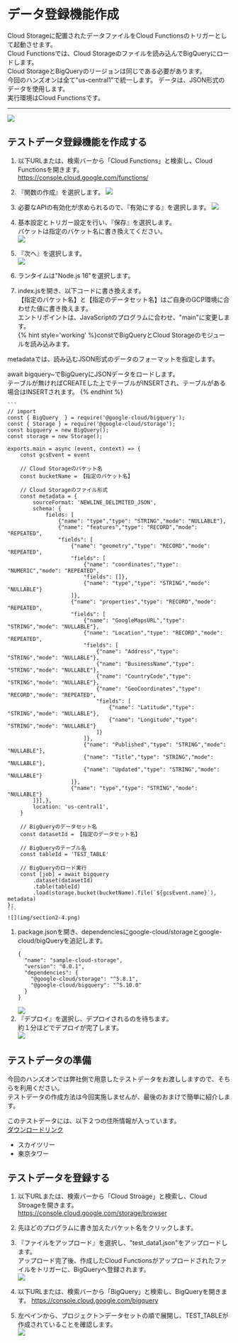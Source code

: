 # データ登録機能作成  
Cloud Storageに配置されたデータファイルをCloud Functionsのトリガーとして起動させます。  
Cloud Functionsでは、Cloud Storageのファイルを読み込んでBigQueryにロードします。  
Cloud StorageとBigQueryのリージョンは同じである必要があります。  
今回のハンズオンは全て"us-central1"で統一します。
データは、JSON形式のデータを使用します。  
実行環境はCloud Functionsです。  

----
  
![](img/mirameetvol30.drawio_1.png) 
  
## テストデータ登録機能を作成する
1. 以下URLまたは、検索バーから「Cloud Functions」と検索し、Cloud Functionsを開きます。  
https://console.cloud.google.com/functions/  

2. 『関数の作成』を選択します。
![](img/section2-1.png)   

3. 必要なAPIの有効化が求められるので、『有効にする』を選択します。
![](img/section2-2.png)   

1. 基本設定とトリガー設定を行い、『保存』を選択します。  
バケットは指定のバケット名に書き換えてください。  
    ![](img/section2-3_1.png)   

5. 『次へ』を選択します。   
    ![](img/section2-3.png)   

6. ランタイムは"Node.js 16"を選択します。  

7. index.jsを開き、以下コードに書き換えます。  
【指定のバケット名】と【指定のデータセット名】はご自身のGCP環境に合わせた値に書き換えます。  
エントリポイントは、JavaScriptのプログラムに合わせ、"main"に変更します。  
{% hint style='working' %}constでBigQueryとCloud Storageのモジュールを読み込みます。  

metadataでは、読み込むJSON形式のデータのフォーマットを指定します。  

await bigquery~でBigQueryにJSONデータをロードします。  
テーブルが無ければCREATEした上でテーブルがINSERTされ、テーブルがある場合はINSERTされます。  {% endhint %}

    ```
    // import
    const { BigQuery  } = require('@google-cloud/bigquery');
    const { Storage } = require('@google-cloud/storage');
    const bigquery = new BigQuery();
    const storage = new Storage();
      
    exports.main = async (event, context) => {
        const gcsEvent = event
  
        // Cloud Storageのバケット名
        const bucketName = 【指定のバケット名】

        // Cloud Storageのファイル形式
        const metadata = {
            sourceFormat: 'NEWLINE_DELIMITED_JSON',
            schema: {
                fields: [
                    {"name": "type","type": "STRING","mode": "NULLABLE"},
                    {"name": "features","type": "RECORD","mode": "REPEATED",
                    "fields": [
                        {"name": "geometry","type": "RECORD","mode": "REPEATED",
                        "fields": [
                            {"name": "coordinates","type": "NUMERIC","mode": "REPEATED",
                            "fields": []},
                            {"name": "type","type": "STRING","mode": "NULLABLE"}
                        ]},
                        {"name": "properties","type": "RECORD","mode": "REPEATED",
                        "fields": [
                            {"name": "GoogleMapsURL","type": "STRING","mode": "NULLABLE"},
                            {"name": "Location","type": "RECORD","mode": "REPEATED",
                            "fields": [
                                {"name": "Address","type": "STRING","mode": "NULLABLE"},
                                {"name": "BusinessName","type": "STRING","mode": "NULLABLE"},
                                {"name": "CountryCode","type": "STRING","mode": "NULLABLE"},
                                {"name": "GeoCoordinates","type": "RECORD","mode": "REPEATED",
                                "fields": [
                                    {"name": "Latitude","type": "STRING","mode": "NULLABLE"},
                                    {"name": "Longitude","type": "STRING","mode": "NULLABLE"}
                                ]}
                            ]},
                            {"name": "Published","type": "STRING","mode": "NULLABLE"},
                            {"name": "Title","type": "STRING","mode": "NULLABLE"},
                            {"name": "Updated","type": "STRING","mode": "NULLABLE"}
                        ]},
                        {"name": "type","type": "STRING","mode": "NULLABLE"}  
            ]}],},
            location: 'us-central1',
        }
          
        // BigQueryのデータセット名
        const datasetId = 【指定のデータセット名】
          
        // BigQueryのテーブル名
        const tableId = 'TEST_TABLE'
          
        // BigQueryのロード実行
        const [job] = await bigquery
            .dataset(datasetId)
            .table(tableId)
            .load(storage.bucket(bucketName).file(`${gcsEvent.name}`), metadata)
    };
    ```
    ![](img/section2-4.png)   

1. package.jsonを開き、dependenciesにgoogle-cloud/storageとgoogle-cloud/bigQueryを追記します。  
    ```
    {
      "name": "sample-cloud-storage",
      "version": "0.0.1",
      "dependencies": {
        "@google-cloud/storage": "^5.8.1",
        "@google-cloud/bigquery": "^5.10.0"
      }
    }
    ```
    ![](img/section2-5.png)   
2.  『デプロイ』を選択し、デプロイされるのを待ちます。  
約１分ほどでデプロイが完了します。  
    ![](img/section2-6.png)  

## テストデータの準備  
今回のハンズオンでは弊社側で用意したテストデータをお渡ししますので、そちらを利用ください。  
テストデータの作成方法は今回実施しませんが、最後のおまけで簡単に紹介します。  

このテストデータには、以下２つの住所情報が入っています。  
  [ダウンロードリンク](https://drive.google.com/file/d/1LA-Uh3oEF1iGj_ClTeIVZ7_F9V5iyKuJ/view?usp=sharing)  

- スカイツリー
- 東京タワー


## テストデータを登録する
1. 以下URLまたは、検索バーから「Cloud Stroage」と検索し、Cloud Stroageを開きます。    
https://console.cloud.google.com/storage/browser  

1. 先ほどのプログラムに書き加えたバケット名をクリックします。

2. 『ファイルをアップロード』を選択し、"test_data1.json"をアップロードします。  
アップロード完了後、作成したCloud Functionsがアップロードされたファイルをトリガーに、BigQueryへ登録されます。  
    ![](img/section2-9.png)   

4. 以下URLまたは、検索バーから「BigQuery」と検索し、BigQueryを開きます。
https://console.cloud.google.com/bigquery

1. 左ペインから、プロジェクト＞データセットの順で展開し、TEST_TABLEが作成されていることを確認します。  
    ![](img/section2-10.png)   

